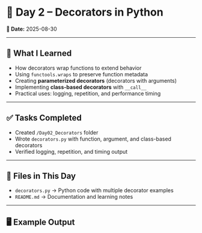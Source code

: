 # 📘 Day 2 – Decorators in Python

**📅 Date:** 2025-08-30  

---

## 📖 What I Learned
- How decorators wrap functions to extend behavior  
- Using `functools.wraps` to preserve function metadata  
- Creating **parameterized decorators** (decorators with arguments)  
- Implementing **class-based decorators** with `__call__`  
- Practical uses: logging, repetition, and performance timing  

---

## ✅ Tasks Completed
- Created `/Day02_Decorators` folder  
- Wrote `decorators.py` with function, argument, and class-based decorators  
- Verified logging, repetition, and timing output  

---

## 📂 Files in This Day
- `decorators.py` → Python code with multiple decorator examples  
- `README.md` → Documentation and learning notes  

---

## 🖥️ Example Output
